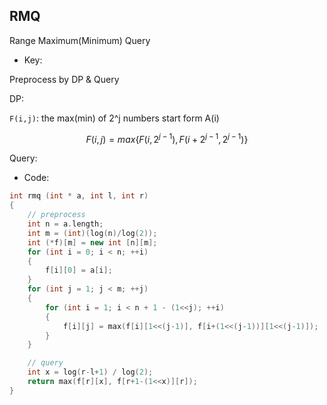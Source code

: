 ## RMQ

Range Maximum(Minimum) Query

* Key:

Preprocess by DP & Query

DP:

`F(i,j)`: the max(min) of 2^j numbers start form A(i)


$$
F(i,j) = max\{ F(i,2^{j-1}), F(i+2^{j-1},2^{j-1})\}
$$


Query:



* Code:

```c++
int rmq (int * a, int l, int r)
{
	// preprocess
	int n = a.length;
	int m = (int)(log(n)/log(2));
	int (*f)[m] = new int [n][m];
	for (int i = 0; i < n; ++i)
	{
		f[i][0] = a[i];
	}
	for (int j = 1; j < m; ++j)
	{
		for (int i = 1; i < n + 1 - (1<<j); ++i)
		{
			f[i][j] = max(f[i][1<<(j-1)], f[i+(1<<(j-1))][1<<(j-1)]);
		}
	}

	// query
	int x = log(r-l+1) / log(2);
	return max(f[r][x], f[r+1-(1<<x)][r]);
}
```
